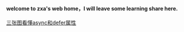 #### welcome to zxa's web home，I will leave some learning share here.

[三张图看懂async和defer属性](https://github.com/kobe990/weekly/issues/1)
